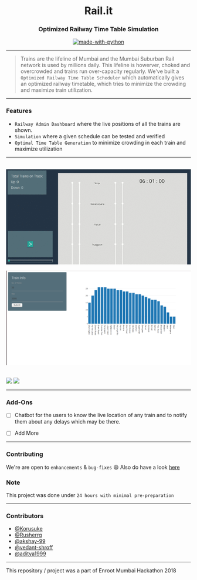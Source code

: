 
<h1 align = "center">Rail.it</h3>
<h3 align="center">Optimized Railway Time Table Simulation</h3>

<div align="center">


[![made-with-python](https://img.shields.io/badge/Made%20with-Python-1f425f.svg)](https://www.python.org/)
<br>



</div>

------------------------------------------

>Trains are the lifeline of Mumbai and the Mumbai Suburban Rail network is used by millions daily. This lifeline is howerver, choked and overcrowded and trains run over-capacity regularly. We've built a `Optimized Railway Time Table Scheduler` which automatically gives an optimized railway timetable, which tries to minimize the crowding and maximize train utilization.




------------------------------------------
### Features

- `Railway Admin Dashboard` where the live positions of all the trains are shown.
- `Simulation` where a given schedule can be tested and verified
- `Optimal Time Table Generation` to minimize crowding in each train and maximize utilization 


------------------------------------------
<br>
<img src="./Sim.gif" width=700px>

<br>

<img src="./Optimize.png" width=700px><br>

<br>

<img src="./Bot1.png" width=350px>
<img src="./Bot2.png" width=350px>


------------------------------------------

### Add-Ons

- [ ] Chatbot for the users to know the live location of any train and to notify them about any delays which may be there. 
- [ ] Add More



------------------------------------------
### Contributing
 We're are open to `enhancements` & `bug-fixes` :smile: Also do have a look [here](./CONTRIBUTING.md)

### Note

 This project was done under `24 hours with minimal pre-preparation`


------------------------------------------
### Contributors

- [@Korusuke](https://github.com/Korusuke)
- [@Rusherrg](https://github.com/RusherRG)
- [@akshay-99](https://github.com/akshay-99)
- [@vedant-shroff](https://github.com/vedant-shroff)
- [@aditya1999](https://github.com/aditya1999)

------------------------------------------

This repository / project was a part of Enroot Mumbai Hackathon 2018
